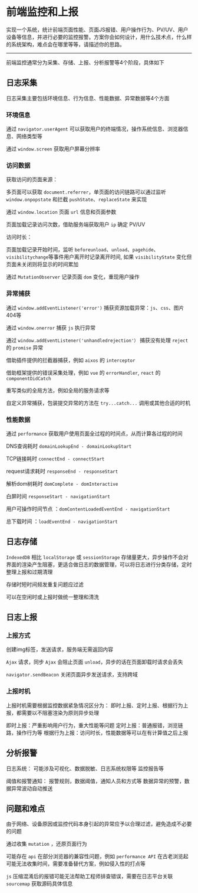 # 前端监控和上报

实现一个系统，统计前端页面性能、页面JS报错、用户操作行为、PV/UV、用户设备等信息，并进行必要的监控报警。方案你会如何设计，用什么技术点，什么样的系统架构，难点会在哪里等等，请描述你的思路。

---

前端监控通常分为采集、存储、上报、分析报警等4个阶段，具体如下

## 日志采集

日志采集主要包括环境信息、行为信息、性能数据、异常数据等4个方面

### 环境信息

通过 `navigator.userAgent` 可以获取用户的终端情况，操作系统信息、浏览器信息、网络类型等

通过 `window.screen` 获取用户屏幕分辨率

### 访问数据

获取访问的页面来源：

多页面可以获取 `document.referrer`，单页面的访问链路可以通过监听 `window.onpopstate` 和拦截 `pushState`、`replaceState` 来实现

通过 `window.location` 页面 `url` 信息和页面参数

页面加载记录访问次数，借助服务端获取用户 `ip` 确定 PV/UV

访问时长：

页面加载记录开始时间，监听 `beforeunload`、`unload`、`pagehide`、`visibilitychange`等事件用户离开时记录离开时间, 如果 `visibilityState` 变化但页面未关闭则将显示的时间累加

通过 `MutationObserver` 记录页面 `dom` 变化，重现用户操作

### 异常捕获

通过 `window.addEventListener('error')` 捕获资源加载异常：`js`、`css`、图片404等

通过 `window.onerror` 捕获 `js` 执行异常

通过 `window.addEventListener('unhandledrejection'）` 捕获没有处理 `reject`的 `promise` 异常

借助插件提供的拦截器捕获，例如 `aixos` 的 `interceptor`

借助框架提供的错误采集处理，例如 `vue` 的 `errorHandler`, `react` 的 `componentDidCatch`

重写类似的全局方法，例如全局的服务请求等

自定义异常捕获，包装提交异常的方法在 `try...catch...` 调用或其他合适的时机

### 性能数据

通过 `performance` 获取用户使用页面全过程的时间点，从而计算各过程的时间

DNS查询耗时 `domainLookupEnd - domainLookupStart`

TCP链接耗时 `connectEnd - connectStart`

request请求耗时 `responseEnd - responseStart`

解析dom树耗时 `domComplete - domInteractive`

白屏时间 `responseStart - navigationStart`

用户可操作时间节点 ：`domContentLoadedEventEnd - navigationStart`

总下载时间 ：`loadEventEnd - navigationStart`


## 日志存储

`IndexedDB` 相比 `localStorage` 或 `sessionStorage` 存储量更大，异步操作不会对界面的渲染产生阻塞，更适合做日志的数据管理，可以将日志进行分类存储，定时整理上报和过期清理

存储时短时间频发重复问题应过滤

可以在空闲时或上报时做统一整理和清洗


## 日志上报

### 上报方式

创建img标签，发送请求，服务端无需返回内容

`Ajax` 请求，同步 `Ajax` 会阻止页面 `unload`，异步的话在页面卸载时请求会丢失

`navigator.sendBeacon` 关闭页面异步发送请求，支持跨域

### 上报时机

上报时机需要根据监控数据紧急情况区分为：
即时上报、定时上报、根据行为上报，都需要以不阻塞渲染为原则异步处理

即时上报：严重影响用户行为，重大性能等问题
定时上报：普通报错，浏览链路，操作行为等
根据行为上报：访问时长，性能数据等可以在有计算值之后上报

## 分析报警

日志系统：
可能涉及可视化、数据脱敏、日志系统权限等
监控报告等


阈值和报警通知：
报警规则，数据阈值，通知人员和方式等
数据异常的预警，数据异常波动自动推送


## 问题和难点

由于网络、设备原因或监控代码本身引起的异常应予以合理过滤，避免造成不必要的问题

通过收集 `mutation` ，还原页面行为

可能存在 `api` 在部分浏览器的兼容性问题，例如 `performance API` 在古老浏览起可能无法收集时间，需要准备替代方案，例如侵入性的打点等

`js` 压缩混淆后的报错可能无法帮助工程师排查错误，需要在日志平台关联 `sourcemap` 获取源码具体信息

